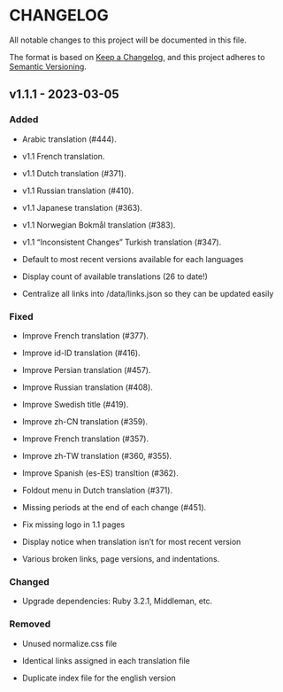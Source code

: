 # CHANGELOG

All notable changes to this project will be documented in this file.

The format is based on [Keep a Changelog]([https://keepachangelog.com/en/1.0.0/](https://keepachangelog.com/en/1.0.0/)),
and this project adheres to [Semantic Versioning]([https://semver.org/spec/v2.0.0.html](https://semver.org/spec/v2.0.0.html)).

## v1.1.1 - 2023-03-05

### Added


* Arabic translation (#444).


* v1.1 French translation.


* v1.1 Dutch translation (#371).


* v1.1 Russian translation (#410).


* v1.1 Japanese translation (#363).


* v1.1 Norwegian Bokmål translation (#383).


* v1.1 “Inconsistent Changes” Turkish translation (#347).


* Default to most recent versions available for each languages


* Display count of available translations (26 to date!)


* Centralize all links into /data/links.json so they can be updated easily

### Fixed


* Improve French translation (#377).


* Improve id-ID translation (#416).


* Improve Persian translation (#457).


* Improve Russian translation (#408).


* Improve Swedish title (#419).


* Improve zh-CN translation (#359).


* Improve French translation (#357).


* Improve zh-TW translation (#360, #355).


* Improve Spanish (es-ES) transltion (#362).


* Foldout menu in Dutch translation (#371).


* Missing periods at the end of each change (#451).


* Fix missing logo in 1.1 pages


* Display notice when translation isn’t for most recent version


* Various broken links, page versions, and indentations.

### Changed


* Upgrade dependencies: Ruby 3.2.1, Middleman, etc.

### Removed


* Unused normalize.css file


* Identical links assigned in each translation file


* Duplicate index file for the english version

[unreleased]: [https://github.com/olivierlacan/keep-a-changelog/compare/v1.1.1…HEAD](https://github.com/olivierlacan/keep-a-changelog/compare/v1.1.1...HEAD)
[1.1.1]: [https://github.com/olivierlacan/keep-a-changelog/compare/v1.1.0…v1.1.1](https://github.com/olivierlacan/keep-a-changelog/compare/v1.1.0...v1.1.1)
